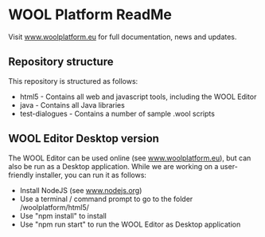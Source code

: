 # WOOL Platform ReadMe
Visit www.woolplatform.eu for full documentation, news and updates.

## Repository structure
This repository is structured as follows:

  * html5 - Contains all web and javascript tools, including the WOOL Editor
  * java - Contains all Java libraries
  * test-dialogues - Contains a number of sample .wool scripts

## WOOL Editor Desktop version
The WOOL Editor can be used online (see www.woolplatform.eu), but can also be run as a Desktop application. While we are working on a user-friendly installer, you can run it as follows:

  * Install NodeJS (see www.nodejs.org)
  * Use a terminal / command prompt to go to the folder /woolplatform/html5/
  * Use "npm install" to install
  * Use "npm run start" to run the WOOL Editor as Desktop application
